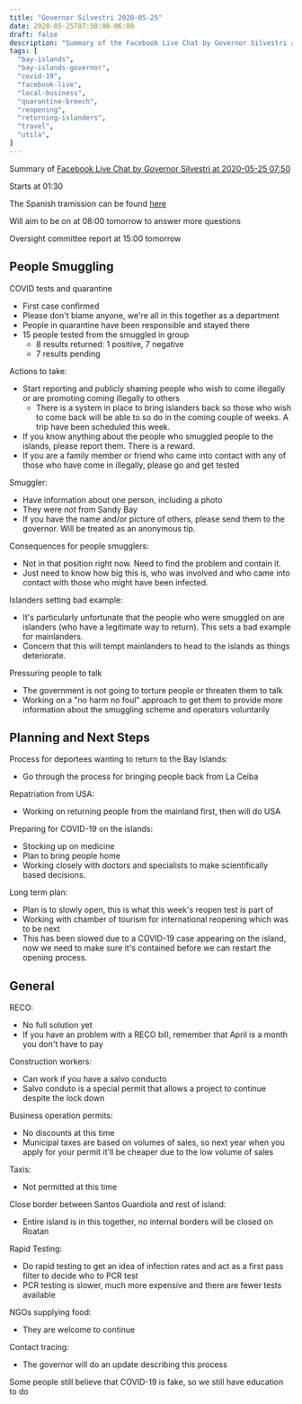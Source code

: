 ```yaml
---
title: "Governor Silvestri 2020-05-25"
date: 2020-05-25T07:50:00-06:00
draft: false
description: "Summary of the Facebook Live Chat by Governor Silvestri at 2020-05-25 07:50"
tags: [
  "bay-islands",
  "bay-islands-governor",
  "covid-19",
  "facebook-live",
  "local-business",
  "quarantine-breech",
  "reopening",
  "returning-islanders",
  "travel",
  "utila",
]
---
```


Summary of [Facebook Live Chat by Governor Silvestri at 2020-05-25
07:50](https://www.facebook.com/gobernacionislas/videos/552008705490360)

Starts at 01:30

The Spanish tramission can be found [here](https://www.facebook.com/gobernacionislas/videos/265361654839357/)

Will aim to be on at 08:00 tomorrow to answer more questions

Oversight committee report at 15:00 tomorrow

People Smuggling
----------------

COVID tests and quarantine
* First case confirmed
* Please don't blame anyone, we're all in this together as a department
* People in quarantine have been responsible and stayed there
* 15 people tested from the smuggled in group
  * 8 results returned: 1 positive, 7 negative
  * 7 results pending

Actions to take:
* Start reporting and publicly shaming people who wish to come illegally or are
  promoting coming illegally to others
  * There is a system in place to bring islanders back so those who wish to
    come back will be able to so do in the coming couple of weeks. A trip
    have been scheduled this week.
* If you know anything about the people who smuggled people to the islands,
  please report them. There is a reward.
* If you are a family member or friend who came into contact with any of those
  who have come in illegally, please go and get tested

Smuggler:
* Have information about one person, including a photo
* They were _not_ from Sandy Bay
* If you have the name and/or picture of others, please send them to the
  governor. Will be treated as an anonymous tip.

Consequences for people smugglers:
* Not in that position right now. Need to find the problem and contain it.
* Just need to know how big this is, who was involved and who came into contact
  with those who might have been infected.

Islanders setting bad example:
* It's particularly unfortunate that the people who were smuggled on are
  islanders (who have a legitimate way to return). This sets a bad example for
  mainlanders.
* Concern that this will tempt mainlanders to head to the islands as things
  deteriorate.

Pressuring people to talk
* The government is not going to torture people or threaten them to talk
* Working on a "no harm no foul" approach to get them to provide more
  information about the smuggling scheme and operators voluntarily

Planning and Next Steps
-----------------------

Process for deportees wanting to return to the Bay Islands:
* Go through the process for bringing people back from La Ceiba

Repatriation from USA:
* Working on returning people from the mainland first, then will do USA

Preparing for COVID-19 on the islands:
* Stocking up on medicine
* Plan to bring people home
* Working closely with doctors and specialists to make scientifically based
  decisions.

Long term plan:
* Plan is to slowly open, this is what this week's reopen test is part of
* Working with chamber of tourism for international reopening which was to be
  next
* This has been slowed due to a COVID-19 case appearing on the island, now we
  need to make sure it's contained before we can restart the opening process.

General
-------

RECO:
* No full solution yet
* If you have an problem with a RECO bill, remember that April is a month you
  don't have to pay

Construction workers:
* Can work if you have a salvo conducto
* Salvo conduto is a special permit that allows a project to continue despite
  the lock down

Business operation permits:
* No discounts at this time
* Municipal taxes are based on volumes of sales, so next year when you apply
  for your permit it'll be cheaper due to the low volume of sales

Taxis:
* Not permitted at this time

Close border between Santos Guardiola and rest of island:
* Entire island is in this together, no internal borders will be closed on
  Roatan

Rapid Testing:
* Do rapid testing to get an idea of infection rates and act as a first pass
  filter to decide who to PCR test
* PCR testing is slower, much more expensive and there are fewer tests available

NGOs supplying food:
* They are welcome to continue

Contact tracing:
* The governor will do an update describing this process

Some people still believe that COVID-19 is fake, so we still have education to
do

